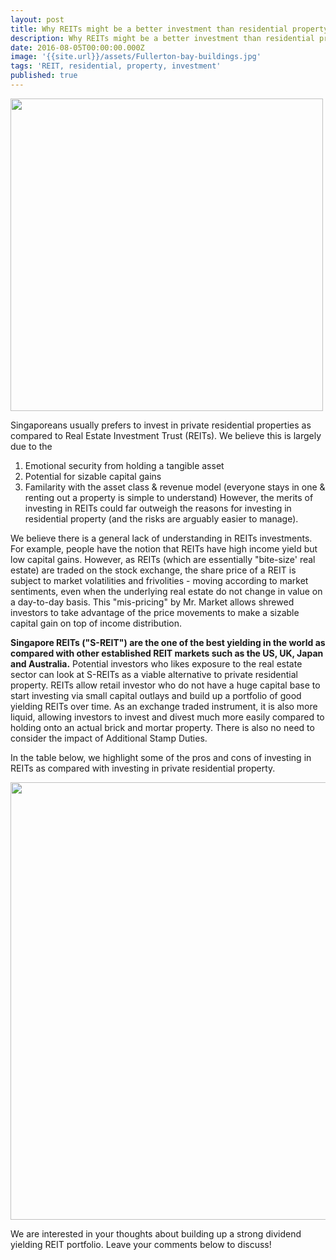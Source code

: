 ```yaml
---
layout: post
title: Why REITs might be a better investment than residential property
description: Why REITs might be a better investment than residential property
date: 2016-08-05T00:00:00.000Z
image: '{{site.url}}/assets/Fullerton-bay-buildings.jpg'
tags: 'REIT, residential, property, investment'
published: true
---
```

<img src="{{site.url}}/assets/Fullerton-bay-buildings.jpg" width="500px"><br>

Singaporeans usually prefers to invest in private residential properties as compared to Real Estate Investment Trust (REITs). We believe this is largely due to the 
1. Emotional security from holding a tangible asset
2. Potential for sizable capital gains
3. Familarity with the asset class & revenue model (everyone stays in one & renting out a property is simple to understand)
However, the merits of investing in REITs could far outweigh the reasons for investing in residential property (and the risks are arguably easier to manage).<!--more-->

We believe there is a general lack of understanding in REITs investments. For example, people have the notion that REITs have high income yield but low capital gains. However, as REITs (which are essentially "bite-size' real estate) are traded on the stock exchange, the share price of a REIT is subject to market volatilities and frivolities - moving according to market sentiments, even when the underlying real estate do not change in value on a day-to-day basis. This "mis-pricing" by Mr. Market allows shrewed investors to take advantage of the price movements to make a sizable capital gain on top of income distribution.

**Singapore REITs ("S-REIT") are the one of the best yielding in the world as compared with other established REIT markets such as the US, UK, Japan and Australia.** Potential investors who likes exposure to the real estate sector can look at S-REITs as a viable alternative to private residential property. REITs allow retail investor who do not have a huge capital base to start investing via small capital outlays and build up a portfolio of good yielding REITs over time. As an exchange traded instrument, it is also more liquid, allowing investors to invest and divest much more easily compared to holding onto an actual brick and mortar property. There is also no need to consider the impact of Additional Stamp Duties.

In the table below, we highlight some of the pros and cons of investing in REITs as compared with investing in private residential property.

<img src="{{site.url}}/assets/REIT-vs-resi-table.png" width="700px"><br>

We are interested in your thoughts about building up a strong dividend yielding REIT portfolio. Leave your comments below to discuss!

